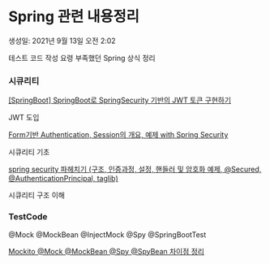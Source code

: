 # Spring 관련 내용정리

생성일: 2021년 9월 13일 오전 2:02

테스트 코드 작성 요령
부족했던 Spring 상식 정리

### 시큐리티

[[SpringBoot] SpringBoot로 SpringSecurity 기반의 JWT 토큰 구현하기](https://mangkyu.tistory.com/57)

JWT 도입

[Form기반 Authentication, Session의 개요, 예제 with Spring Security](https://tech.junhabaek.net/form%EA%B8%B0%EB%B0%98-authentication-session%EC%9D%98-%EA%B0%9C%EC%9A%94-%EC%98%88%EC%A0%9C-with-spring-security-9e3610752ca4)

시큐리티 기초

[spring security 파헤치기 (구조, 인증과정, 설정, 핸들러 및 암호화 예제, @Secured, @AuthenticationPrincipal, taglib)](https://sjh836.tistory.com/165)

시큐리티 구조 이해

### TestCode

@Mock @MockBean @InjectMock @Spy @SpringBootTest

[Mockito @Mock @MockBean @Spy @SpyBean 차이점 정리](https://cobbybb.tistory.com/16#---%--%EB%--%A-%--%EB%B-%--%EC%A-%B-%--Refacotring%--%-A%--%--Spy)